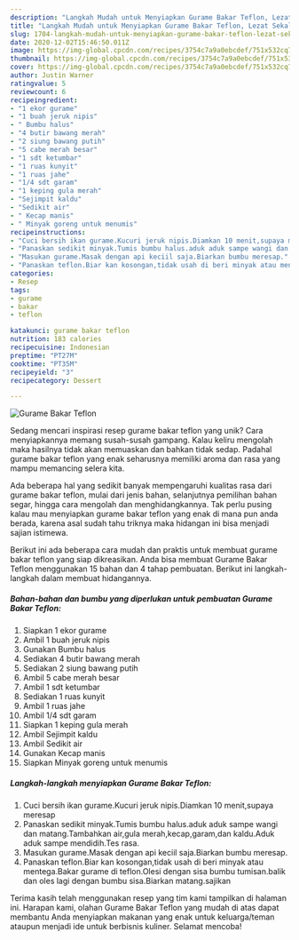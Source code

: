 ```yaml
---
description: "Langkah Mudah untuk Menyiapkan Gurame Bakar Teflon, Lezat Sekali"
title: "Langkah Mudah untuk Menyiapkan Gurame Bakar Teflon, Lezat Sekali"
slug: 1704-langkah-mudah-untuk-menyiapkan-gurame-bakar-teflon-lezat-sekali
date: 2020-12-02T15:46:50.011Z
image: https://img-global.cpcdn.com/recipes/3754c7a9a0ebcdef/751x532cq70/gurame-bakar-teflon-foto-resep-utama.jpg
thumbnail: https://img-global.cpcdn.com/recipes/3754c7a9a0ebcdef/751x532cq70/gurame-bakar-teflon-foto-resep-utama.jpg
cover: https://img-global.cpcdn.com/recipes/3754c7a9a0ebcdef/751x532cq70/gurame-bakar-teflon-foto-resep-utama.jpg
author: Justin Warner
ratingvalue: 5
reviewcount: 6
recipeingredient:
- "1 ekor gurame"
- "1 buah jeruk nipis"
- " Bumbu halus"
- "4 butir bawang merah"
- "2 siung bawang putih"
- "5 cabe merah besar"
- "1 sdt ketumbar"
- "1 ruas kunyit"
- "1 ruas jahe"
- "1/4 sdt garam"
- "1 keping gula merah"
- "Sejimpit kaldu"
- "Sedikit air"
- " Kecap manis"
- " Minyak goreng untuk menumis"
recipeinstructions:
- "Cuci bersih ikan gurame.Kucuri jeruk nipis.Diamkan 10 menit,supaya meresap"
- "Panaskan sedikit minyak.Tumis bumbu halus.aduk aduk sampe wangi dan matang.Tambahkan air,gula merah,kecap,garam,dan kaldu.Aduk aduk sampe mendidih.Tes rasa."
- "Masukan gurame.Masak dengan api keciil saja.Biarkan bumbu meresap."
- "Panaskan teflon.Biar kan kosongan,tidak usah di beri minyak atau mentega.Bakar gurame di teflon.Olesi dengan sisa bumbu tumisan.balik dan oles lagi dengan bumbu sisa.Biarkan matang.sajikan"
categories:
- Resep
tags:
- gurame
- bakar
- teflon

katakunci: gurame bakar teflon 
nutrition: 183 calories
recipecuisine: Indonesian
preptime: "PT27M"
cooktime: "PT35M"
recipeyield: "3"
recipecategory: Dessert

---
```



![Gurame Bakar Teflon](https://img-global.cpcdn.com/recipes/3754c7a9a0ebcdef/751x532cq70/gurame-bakar-teflon-foto-resep-utama.jpg)

Sedang mencari inspirasi resep gurame bakar teflon yang unik? Cara menyiapkannya memang susah-susah gampang. Kalau keliru mengolah maka hasilnya tidak akan memuaskan dan bahkan tidak sedap. Padahal gurame bakar teflon yang enak seharusnya memiliki aroma dan rasa yang mampu memancing selera kita.

Ada beberapa hal yang sedikit banyak mempengaruhi kualitas rasa dari gurame bakar teflon, mulai dari jenis bahan, selanjutnya pemilihan bahan segar, hingga cara mengolah dan menghidangkannya. Tak perlu pusing kalau mau menyiapkan gurame bakar teflon yang enak di mana pun anda berada, karena asal sudah tahu triknya maka hidangan ini bisa menjadi sajian istimewa.




Berikut ini ada beberapa cara mudah dan praktis untuk membuat gurame bakar teflon yang siap dikreasikan. Anda bisa membuat Gurame Bakar Teflon menggunakan 15 bahan dan 4 tahap pembuatan. Berikut ini langkah-langkah dalam membuat hidangannya.

<!--inarticleads1-->

##### Bahan-bahan dan bumbu yang diperlukan untuk pembuatan Gurame Bakar Teflon:

1. Siapkan 1 ekor gurame
1. Ambil 1 buah jeruk nipis
1. Gunakan  Bumbu halus
1. Sediakan 4 butir bawang merah
1. Sediakan 2 siung bawang putih
1. Ambil 5 cabe merah besar
1. Ambil 1 sdt ketumbar
1. Sediakan 1 ruas kunyit
1. Ambil 1 ruas jahe
1. Ambil 1/4 sdt garam
1. Siapkan 1 keping gula merah
1. Ambil Sejimpit kaldu
1. Ambil Sedikit air
1. Gunakan  Kecap manis
1. Siapkan  Minyak goreng untuk menumis




<!--inarticleads2-->

##### Langkah-langkah menyiapkan Gurame Bakar Teflon:

1. Cuci bersih ikan gurame.Kucuri jeruk nipis.Diamkan 10 menit,supaya meresap
1. Panaskan sedikit minyak.Tumis bumbu halus.aduk aduk sampe wangi dan matang.Tambahkan air,gula merah,kecap,garam,dan kaldu.Aduk aduk sampe mendidih.Tes rasa.
1. Masukan gurame.Masak dengan api keciil saja.Biarkan bumbu meresap.
1. Panaskan teflon.Biar kan kosongan,tidak usah di beri minyak atau mentega.Bakar gurame di teflon.Olesi dengan sisa bumbu tumisan.balik dan oles lagi dengan bumbu sisa.Biarkan matang.sajikan




Terima kasih telah menggunakan resep yang tim kami tampilkan di halaman ini. Harapan kami, olahan Gurame Bakar Teflon yang mudah di atas dapat membantu Anda menyiapkan makanan yang enak untuk keluarga/teman ataupun menjadi ide untuk berbisnis kuliner. Selamat mencoba!
